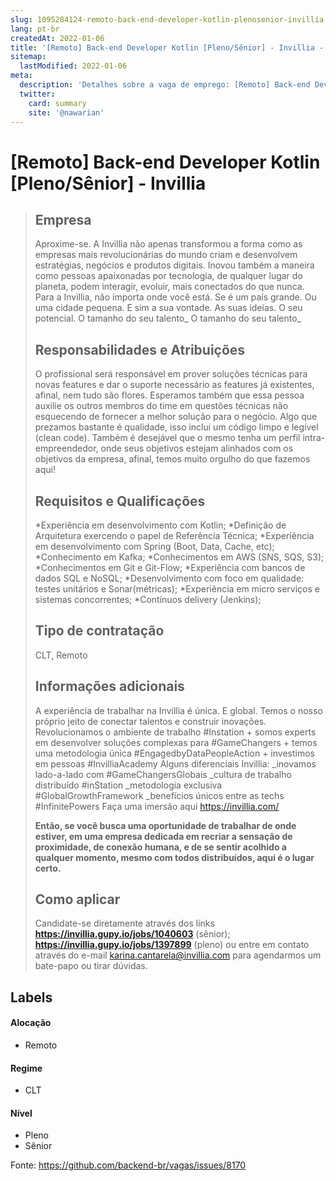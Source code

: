 ```yaml
---
slug: 1095284124-remoto-back-end-developer-kotlin-plenosenior-invillia
lang: pt-br
createdAt: 2022-01-06
title: '[Remoto] Back-end Developer Kotlin [Pleno/Sênior] - Invillia - Vaga de Emprego'
sitemap:
  lastModified: 2022-01-06
meta:
  description: 'Detalhes sobre a vaga de emprego: [Remoto] Back-end Developer Kotlin [Pleno/Sênior] - Invillia'
  twitter:
    card: summary
    site: '@nawarian'
---
```


# [Remoto] Back-end Developer Kotlin [Pleno/Sênior] - Invillia

> ## Empresa
> Aproxime-se. A Invillia não apenas transformou a forma como as empresas mais revolucionárias do mundo criam e desenvolvem estratégias, negócios e produtos digitais. Inovou também a maneira como pessoas apaixonadas por tecnologia, de qualquer lugar do planeta, podem interagir, evoluir, mais conectados do que nunca. Para a Invillia, não importa onde você está. Se é um país grande. Ou uma cidade pequena. E sim a sua vontade. As suas ideias. O seu potencial.
O tamanho do seu talento_
O tamanho do seu talento_
> 
> ## Responsabilidades e Atribuições
>O profissional será responsável em prover soluções técnicas para novas features e dar o suporte necessário as features já existentes, afinal, nem tudo são flores. Esperamos também que essa pessoa auxilie os outros membros do time em questões técnicas não esquecendo de fornecer a melhor solução para o negócio. Algo que prezamos bastante é qualidade, isso inclui um código limpo e legível (clean code). Também é desejável que o mesmo tenha um perfil intra-empreendedor, onde seus objetivos estejam alinhados com os objetivos da empresa, afinal, temos muito orgulho do que fazemos aqui!
> 
> ## Requisitos e Qualificações
> *Experiência em desenvolvimento com Kotlin;
> *Definição de Arquitetura exercendo o papel de Referência Técnica;
> *Experiência em desenvolvimento com Spring (Boot, Data, Cache, etc);
> *Conhecimento em Kafka;
> *Conhecimentos em AWS (SNS, SQS, S3);
> *Conhecimentos em Git e Git-Flow;
> *Experiência com bancos de dados SQL e NoSQL;
> *Desenvolvimento com foco em qualidade: testes unitários e Sonar(métricas);
> *Experiência em micro serviços e sistemas concorrentes;
> *Contínuos delivery (Jenkins);
> 
> ## Tipo de contratação
> CLT, Remoto
> 
> ## Informações adicionais
> A experiência de trabalhar na Invillia é única. E global. Temos o nosso próprio jeito de conectar talentos e construir inovações.
Revolucionamos o ambiente de trabalho #Instation + somos experts em desenvolver soluções complexas para #GameChangers + temos uma metodologia única #EngagedbyDataPeopleAction + investimos em pessoas #InvilliaAcademy
Alguns diferenciais Invillia:
_inovamos lado-a-lado com #GameChangersGlobais
_cultura de trabalho distribuído #inStation
_metodologia exclusiva #GlobalGrowthFramework
_benefícios únicos entre as techs #InfinitePowers
Faça uma imersão aqui https://invillia.com/
> 
> **Então, se você busca uma oportunidade de trabalhar de onde estiver, em uma empresa dedicada em recriar a sensação de proximidade, de conexão humana, e de se sentir acolhido a qualquer momento, mesmo com todos distribuídos, aqui é o lugar certo.**
> 
> ## Como aplicar
> Candidate-se diretamente através dos links **https://invillia.gupy.io/jobs/1040603** (sênior); **https://invillia.gupy.io/jobs/1397899** (pleno) ou entre em contato através do e-mail [karina.cantarela@invillia.com](mailto:karina.cantarela@invillia.com) para agendarmos um bate-papo ou tirar dúvidas. 
> 
## Labels

#### Alocação
- Remoto

#### Regime
- CLT

#### Nível
- Pleno
- Sênior




Fonte: https://github.com/backend-br/vagas/issues/8170